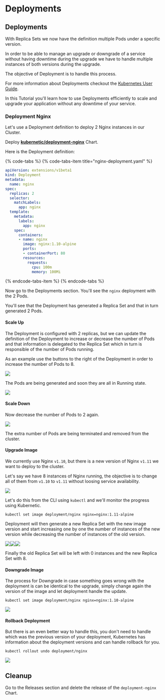 # Deployments

## Deployments

With Replica Sets we now have the definition multiple Pods under a specific version.

In order to be able to manage an upgrade or downgrade of a service without having downtime during the upgrade we have to handle multiple instances of both versions during the upgrade.

The objective of Deployment is to handle this process.

For more information about Deployments checkout the [Kubernetes User Guide](http://kubernetes.io/docs/user-guide/deployments/).

In this Tutorial you'll learn how to use Deployments efficiently to scale and upgrade your application without any downtime of your service.

### Deployment Nginx

Let's use a Deployment definition to deploy 2 Nginx instances in our Cluster.

Deploy [**kubernetic/deployment-nginx**](https://github.com/harbur/kubernetic-charts/tree/master/charts/deployment-nginx) Chart.

Here is the Deployment definition:

{% code-tabs %}
{% code-tabs-item title="nginx-deployment.yaml" %}
```yaml
apiVersion: extensions/v1beta1
kind: Deployment
metadata:
  name: nginx
spec:
  replicas: 2
  selector:
    matchLabels:
      app: nginx
  template:
    metadata:
      labels:
        app: nginx
    spec:
      containers:
      - name: nginx
        image: nginx:1.10-alpine
        ports:
        - containerPort: 80
        resources:
          requests:
            cpu: 100m
            memory: 100Mi

```
{% endcode-tabs-item %}
{% endcode-tabs %}

Now go to the Deployments section. You'll see the `nginx` deployment with the 2 Pods.



You'll see that the Deployment has generated a Replica Set and that in turn generated 2 Pods.

#### Scale Up

The Deployment is configured with 2 replicas, but we can update the definition of the Deployment to increase or decrease the number of Pods and that information is delegated to the Replica Set which in turn is responsible of the number of Pods running.

As an example use the buttons to the right of the Deployment in order to increase the number of Pods to 8.

![](https://github.com/harbur/kubernetic/tree/f5b45f12ac821d41c1888e4c922f0fe1516e0ca5/assets/deployment-nginx-pending.png)

The Pods are being generated and soon they are all in Running state.

![](https://github.com/harbur/kubernetic/tree/f5b45f12ac821d41c1888e4c922f0fe1516e0ca5/assets/deployment-nginx-running.png)

#### Scale Down

Now decrease the number of Pods to 2 again.

![](https://github.com/harbur/kubernetic/tree/f5b45f12ac821d41c1888e4c922f0fe1516e0ca5/assets/deployment-nginx.png)

The extra number of Pods are being terminated and removed from the cluster.

#### Upgrade Image

We currently use Nginx `v1.10`, but there is a new version of Nginx `v1.11` we want to deploy to the cluster.

Let's say we have 8 instances of Nginx running, the objective is to change all of them from `v1.10` to `v1.11` without loosing service availability.

![](https://github.com/harbur/kubernetic/tree/f5b45f12ac821d41c1888e4c922f0fe1516e0ca5/assets/deployment-nginx-running.png)

Let's do this from the CLI using `kubectl` and we'll monitor the progress using Kubernetic.

`kubectl set image deployment/nginx nginx=nginx:1.11-alpine`

Deployment will then generate a new Replica Set with the new image version and start increasing one by one the number of instances of the new version while decreasing the number of instances of the old version.

![](https://github.com/harbur/kubernetic/tree/f5b45f12ac821d41c1888e4c922f0fe1516e0ca5/assets/deployment-nginx-upgrade1.png)![](https://github.com/harbur/kubernetic/tree/f5b45f12ac821d41c1888e4c922f0fe1516e0ca5/assets/deployment-nginx-upgrade2.png)![](https://github.com/harbur/kubernetic/tree/f5b45f12ac821d41c1888e4c922f0fe1516e0ca5/assets/deployment-nginx-upgrade3.png)

Finally the old Replica Set will be left with 0 instances and the new Replica Set with 8.

#### Downgrade Image

The process for Downgrade in case something goes wrong with the deployment is can be identical to the upgrade, simply change again the version of the image and let deployment handle the update.

`kubectl set image deployment/nginx nginx=nginx:1.10-alpine`

![](https://github.com/harbur/kubernetic/tree/f5b45f12ac821d41c1888e4c922f0fe1516e0ca5/assets/deployment-nginx-downgrade.png)

#### Rollback Deployment

But there is an even better way to handle this, you don't need to handle which was the previous version of your deployment, Kubernetes has information about the deployment versions and can handle rollback for you.

`kubectl rollout undo deployment/nginx`

![](https://github.com/harbur/kubernetic/tree/f5b45f12ac821d41c1888e4c922f0fe1516e0ca5/assets/deployment-nginx-upgrade3.png)

## Cleanup

Go to the Releases section and delete the release of the `deployment-nginx` Chart.

